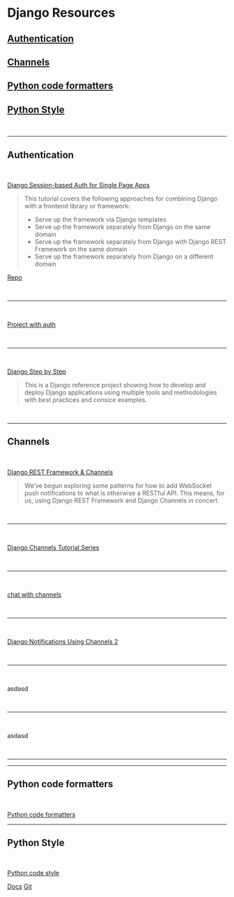 # Django Resources

## [Authentication](#Authentication)

## [Channels](#Channels-1)

## [](#)
## [](#)

## [Python code formatters](#Python-code-formatters)

## [Python Style](#Python-Style)

<br/>

---

## Authentication 

<br/>

[Django Session-based Auth for Single Page Apps](https://testdriven.io/blog/django-spa-auth/)

> This tutorial covers the following approaches for combining Django with a frontend library or framework:
>* Serve up the framework via Django templates
>* Serve up the framework separately from Django on the same domain
>* Serve up the framework separately from Django with Django REST Framework on the same domain
>* Serve up the framework separately from Django on a different domain

[Repo](https://github.com/duplxey/django-spa-cookie-auth)

<br/>

---
<br/>

[Project with auth](https://github.com/CryceTruly/trulyexpensesyoutube)

<br/>

---
<br/>

[Django Step by Step](https://github.com/briancaffey/django-step-by-step/tree/c61855a2fbf7618b72b87df1695cb77080b1b666)

> This is a Django reference project showing how to develop and deploy Django applications using multiple tools and methodologies with best practices and consice examples.

<br/>

---

##  Channels

<br/>

[Django REST Framework & Channels](https://www.oddbird.net/2018/12/12/channels-and-drf/)

> We’ve begun exploring some patterns for how to add WebSocket push notifications to what is otherwise a RESTful API. This means, for us, using Django REST Framework and Django Channels in concert.

<br/>

---
<br/>

[Django Channels Tutorial Series](https://github.com/justdjango/justchat/blob/master/src/containers/Chat.js)

<br/>

---
<br/>

[chat with channels](https://github.com/ptuckett86/channel_chat)

<br/>

---
<br/>

[Django Notifications Using Channels 2](https://github.com/ranjanmp/django-channels2-notifications)

<br/>

---
<br/>

asdasd

<br/>

---
<br/>

asdasd

<br/>

---



---

## Python code formatters 
<br/>

[Python code formatters](https://deepsource.io/blog/python-code-formatters/)

--- 

## Python Style
<br/>

[Python code style](https://siderlabs.com/blog/about-style-guide-of-python-and-linter-tool-pep8-pyflakes-flake8-haking-pyling-7fdbe163079d/)

[Docs](https://pycodestyle.pycqa.org/en/latest/intro.html)
[Git](https://github.com/PyCQA/pycodestyle)
